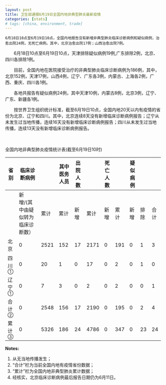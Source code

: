 ```yaml
---
layout: post
title: 卫生部通报6月19日全国内地非典型肺炎最新疫情
categories: [stats]
# tags: [china, environment, trade]
---
```


    6月18日10点至6月19日10点，全国内地报告没有新增非典型肺炎临床诊断病例和疑似病例，治愈出院24例，无死亡病例。其中，北京治愈出院17例；山西治愈出院7例。

　　6月18日10点至6月19日10点，天津排除疑似病例19例,广东排除2例，北京、四川各排除1例。

　　目前，全国内地在医院接受治疗的非典型肺炎临床诊断病例为186例，其中，北京152例，天津17例，山西4例，辽宁、广东各3例，内蒙古、上海各2例，广西、重庆、四川各1例。

　　各地共报告有疑似病例24例，其中天津10例，内蒙古8例，北京3例，辽宁、广东、新疆各1例。

　　按世界卫生组织统计标准，截至6月19日10点，全国内地20天以内有疫情的省份为北京、辽宁和四川。其中，北京连续8天没有新增临床诊断病例报告；辽宁从未发生过当地传播，连续16天没有新增临床诊断病例报告；四川从未发生过当地传播，连续13天没有新增临床诊断病例报告。

　　

全国内地非典型肺炎疫情统计表(截至6月19日10时)

| 省 别             | 临床诊断病例            |      | 其中医务人员 | 出院人数 |      | 死亡人数 |     | 疑似病例 |    |    |
| --------------- | ----------------- | ---- | ------ | ---- | ---- | ---- | --- | ---- | -- | -- |
|                 | 新增/(其中由疑似转为临床诊断数） | 累计   | 累计     | 新增   | 累计   | 新增   | 累计  | 新增   | 排除 | 合计 |
| 北京              | 0                 | 2521 | 152    | 17   | 2171 | 0    | 191 | 0    | 1  | 3  |
| 四川<sup>①</sup>  | 0                 | 20   | 1      | 0    | 17   | 0    | 2   | 0    | 1  | 0  |
| 辽宁<sup>①</sup>  | 0                 | 7    | 3      | 0    | 2    | 0    | 2   | 0    | 0  | 1  |
| 合 计<sup>②</sup> | 0                 | 2548 | 156    | 17   | 2190 | 0    | 195 | 0    | 2  | 4  |
| 累 计<sup>③</sup> | 0                 | 5326 | 186    | 24   | 4786 | 0    | 347 | 0    | 23 | 24 |

**Notes:**
1. 从无当地传播发生；
2. “合计”栏为当前全国内地有疫情省份数据；
3. “累计”栏为全国内地非典型肺炎累计数据；
4. 经核实，北京临床诊断病例最后报告日期仍为6月11日。